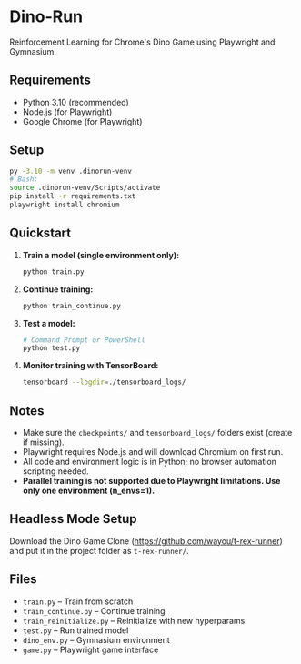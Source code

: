 # Dino-Run

Reinforcement Learning for Chrome's Dino Game using Playwright and Gymnasium.

## Requirements

- Python 3.10 (recommended)
- Node.js (for Playwright)
- Google Chrome (for Playwright)

## Setup

```bash
py -3.10 -m venv .dinorun-venv
# Bash:
source .dinorun-venv/Scripts/activate
pip install -r requirements.txt
playwright install chromium
```

## Quickstart

1. **Train a model (single environment only):**

   ```bash
   python train.py
   ```

2. **Continue training:**

   ```bash
   python train_continue.py
   ```

3. **Test a model:**

   ```bash
   # Command Prompt or PowerShell
   python test.py
   ```

4. **Monitor training with TensorBoard:**

   ```bash
   tensorboard --logdir=./tensorboard_logs/
   ```

## Notes

- Make sure the `checkpoints/` and `tensorboard_logs/` folders exist (create if missing).
- Playwright requires Node.js and will download Chromium on first run.
- All code and environment logic is in Python; no browser automation scripting needed.
- **Parallel training is not supported due to Playwright limitations. Use only one environment (n_envs=1).**

## Headless Mode Setup

Download the Dino Game Clone (<https://github.com/wayou/t-rex-runner>) and put it in the project folder as `t-rex-runner/`.

## Files

- `train.py` – Train from scratch
- `train_continue.py` – Continue training
- `train_reinitialize.py` – Reinitialize with new hyperparams
- `test.py` – Run trained model
- `dino_env.py` – Gymnasium environment
- `game.py` – Playwright game interface
